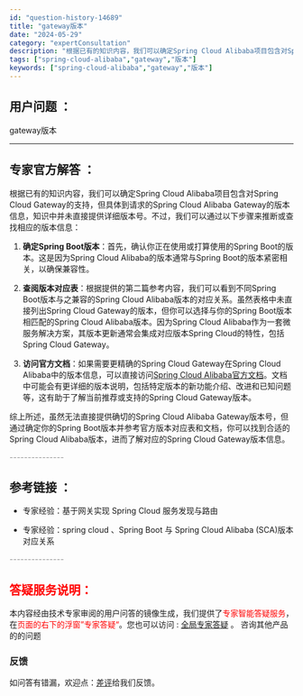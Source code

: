 ```yaml
---
id: "question-history-14689"
title: "gateway版本"
date: "2024-05-29"
category: "expertConsultation"
description: "根据已有的知识内容，我们可以确定Spring Cloud Alibaba项目包含对Spring Cloud Gateway的支持，但具体到请求的Spring Cloud Alibaba Gateway的版本信息，知识中并未直接提供详细版本号。不过，我们可以通过以下步骤来推断或查找相应的版本信息：1."
tags: ["spring-cloud-alibaba","gateway","版本"]
keywords: ["spring-cloud-alibaba","gateway","版本"]
---
```


## 用户问题 ： 
 gateway版本  

---------------
## 专家官方解答 ：

根据已有的知识内容，我们可以确定Spring Cloud Alibaba项目包含对Spring Cloud Gateway的支持，但具体到请求的Spring Cloud Alibaba Gateway的版本信息，知识中并未直接提供详细版本号。不过，我们可以通过以下步骤来推断或查找相应的版本信息：

1. **确定Spring Boot版本**：首先，确认你正在使用或打算使用的Spring Boot的版本。这是因为Spring Cloud Alibaba的版本通常与Spring Boot的版本紧密相关，以确保兼容性。

2. **查阅版本对应表**：根据提供的第二篇参考内容，我们可以看到不同Spring Boot版本与之兼容的Spring Cloud Alibaba版本的对应关系。虽然表格中未直接列出Spring Cloud Gateway的版本，但你可以选择与你的Spring Boot版本相匹配的Spring Cloud Alibaba版本。因为Spring Cloud Alibaba作为一套微服务解决方案，其版本更新通常会集成对应版本Spring Cloud的特性，包括Spring Cloud Gateway。

3. **访问官方文档**：如果需要更精确的Spring Cloud Gateway在Spring Cloud Alibaba中的版本信息，可以直接访问[Spring Cloud Alibaba官方文档](https://sca.aliyun.com/docs/2023/overview/version-explain/)。文档中可能会有更详细的版本说明，包括特定版本的新功能介绍、改进和已知问题等，这有助于了解当前推荐或支持的Spring Cloud Gateway版本。

综上所述，虽然无法直接提供确切的Spring Cloud Alibaba Gateway版本号，但通过确定你的Spring Boot版本并参考官方版本对应表和文档，你可以找到合适的Spring Cloud Alibaba版本，进而了解对应的Spring Cloud Gateway版本信息。


<font color="#949494">---------------</font> 


## 参考链接 ：

* 专家经验：基于网关实现 Spring Cloud 服务发现与路由 
 
 * 专家经验：spring cloud 、Spring Boot 与 Spring Cloud Alibaba (SCA)版本对应关系 


 <font color="#949494">---------------</font> 
 


## <font color="#FF0000">答疑服务说明：</font> 

本内容经由技术专家审阅的用户问答的镜像生成，我们提供了<font color="#FF0000">专家智能答疑服务</font>，在<font color="#FF0000">页面的右下的浮窗”专家答疑“</font>。您也可以访问 : [全局专家答疑](https://answer.opensource.alibaba.com/docs/intro) 。 咨询其他产品的的问题

### 反馈
如问答有错漏，欢迎点：[差评](https://ai.nacos.io/user/feedbackByEnhancerGradePOJOID?enhancerGradePOJOId=14739)给我们反馈。
